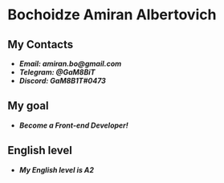 # Bochoidze Amiran Albertovich
## My Contacts
* ___Email: amiran.bo@gmail.com___
* ___Telegram: @GaM8BiT___
* ___Discord: GaM8B1T#0473___
## My goal
* ___Become a Front-end Developer!___
## English level
* ___My English level is A2___
